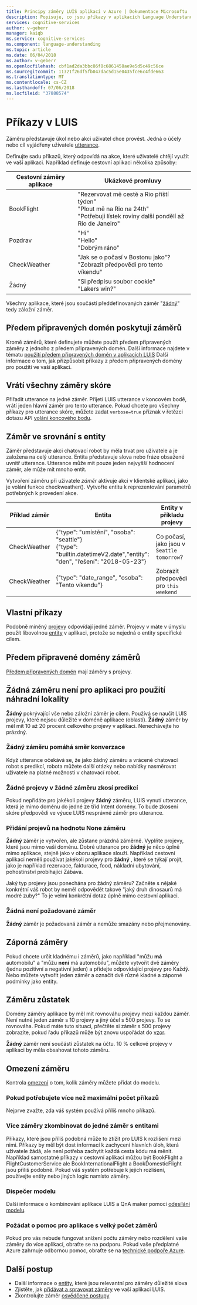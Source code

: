 ```yaml
---
title: Principy záměry LUIS aplikací v Azure | Dokumentace Microsoftu
description: Popisuje, co jsou příkazy v aplikacích Language Understanding Intelligent Service (LUIS).
services: cognitive-services
author: v-geberr
manager: kaiqb
ms.service: cognitive-services
ms.component: language-understanding
ms.topic: article
ms.date: 06/04/2018
ms.author: v-geberr
ms.openlocfilehash: cbf1ad2da3bbc86f8c6861458ae9e5d5c49c56ce
ms.sourcegitcommit: 11321f26df5fb047dac5d15e0435fce6c4fde663
ms.translationtype: MT
ms.contentlocale: cs-CZ
ms.lasthandoff: 07/06/2018
ms.locfileid: "37888574"
---
```

# <a name="intents-in-luis"></a>Příkazy v LUIS

Záměru představuje úkol nebo akci uživatel chce provést. Jedná o účely nebo cíl vyjádřeny uživatele [utterance](luis-concept-utterance.md).

Definujte sadu příkazů, který odpovídá na akce, které uživatelé chtějí využít ve vaší aplikaci. Například definuje cestovní aplikaci několika způsoby:

Cestovní záměry aplikace   |   Ukázkové promluvy   | 
------|------|
 BookFlight     |   "Rezervovat mě cestě a Rio příští týden" <br/> "Plout mě na Rio na 24th" <br/> "Potřebuji lístek roviny další pondělí až Rio de Janeiro"    |
 Pozdrav     |   "Hi" <br/>"Hello" <br/>"Dobrým ráno"  |
 CheckWeather | "Jak se o počasí v Bostonu jako"? <br/> "Zobrazit předpovědi pro tento víkendu" |
 Žádný         | "Si předpisu soubor cookie"<br>"Lakers win?" |

Všechny aplikace, které jsou součástí předdefinovaných záměr "[žádný](#none-intent-is-fallback-for-app)" tedy záložní záměr. 

## <a name="prebuilt-domains-provide-intents"></a>Předem připravených domén poskytují záměrů
Kromě záměrů, které definujete můžete použít předem připravených záměry z jednoho z předem připravených domén. Další informace najdete v tématu [použití předem připravených domén v aplikacích LUIS](luis-how-to-use-prebuilt-domains.md) Další informace o tom, jak přizpůsobit příkazy z předem připravených domény pro použití ve vaší aplikaci.

## <a name="return-all-intents-scores"></a>Vrátí všechny záměry skóre
Přiřadit utterance na jedné záměr. Přijetí LUIS utterance v koncovém bodě, vrátí jeden hlavní záměr pro tento utterance. Pokud chcete pro všechny příkazy pro utterance skóre, můžete zadat `verbose=true` příznak v řetězci dotazu API [volání koncového bodu](https://aka.ms/v1-endpoint-api-docs). 

## <a name="intent-compared-to-entity"></a>Záměr ve srovnání s entity
Záměr představuje akci chatovací robot by měla trvat pro uživatele a je založena na celý utterance. Entita představuje slova nebo fráze obsažené uvnitř utterance. Utterance může mít pouze jeden nejvyšší hodnocení záměr, ale může mít mnoho entit. 

<a name="how-do-intents-relate-to-entities"></a> Vytvoření záměru při uživatele _záměr_ aktivuje akci v klientské aplikaci, jako je volání funkce checkweather(). Vytvořte entitu k reprezentování parametrů potřebných k provedení akce. 

|Příklad záměr   | Entita | Entity v příkladu projevy   | 
|------------------|------------------------------|------------------------------|
| CheckWeather | {"type": "umístění", "osoba": "seattle"}<br>{"type": "builtin.datetimeV2.date","entity": "den", "řešení": "2018-05-23"} | Co počasí, jako jsou v `Seattle` `tomorrow`? |
| CheckWeather | {"type": "date_range", "osoba": "Tento víkendu"} | Zobrazit předpovědi pro `this weekend` | 

## <a name="custom-intents"></a>Vlastní příkazy

Podobně míněný [projevy](luis-concept-utterance.md) odpovídají jedné záměr. Projevy v máte v úmyslu použít libovolnou [entity](luis-concept-entity-types.md) v aplikaci, protože se nejedná o entity specifické cílem. 

## <a name="prebuilt-domain-intents"></a>Předem připravené domény záměrů

[Předem připravených domén](luis-how-to-use-prebuilt-domains.md) mají záměry s projevy.  

## <a name="none-intent-is-fallback-for-app"></a>Žádná záměru není pro aplikaci pro použití náhradní lokality
**Žádný** pokrývající vše nebo záložní záměr je cílem. Používá se naučit LUIS projevy, které nejsou důležité v doméně aplikace (oblastí). **Žádný** záměr by měl mít 10 až 20 procent celkového projevy v aplikaci. Nenechávejte ho prázdný. 

### <a name="none-intent-helps-conversation-direction"></a>Žádný záměru pomáhá směr konverzace
Když utterance očekává se, že jako žádný záměru a vrácené chatovací robot s predikcí, robota můžete další otázky nebo nabídky nasměrovat uživatele na platné možnosti v chatovací robot. 

### <a name="no-utterances-in-none-intent-skews-predictions"></a>Žádné projevy v žádné záměru zkosí predikcí
Pokud nepřidáte pro jakékoli projevy **žádný** záměru, LUIS vynutí utterance, která je mimo doménu do jedné ze tříd Intent domény. To bude zkosení skóre předpovědi ve výuce LUIS nesprávné záměr pro utterance. 

### <a name="add-utterances-to-the-none-intent"></a>Přidání projevů na hodnotu None záměru
**Žádný** záměr je vytvořen, ale zůstane prázdná záměrně. Vyplňte projevy, které jsou mimo vaši doménu. Dobré utterance pro **žádný** je něco úplně mimo aplikace, stejně jako v oboru aplikace slouží. Například cestovní aplikaci neměli používat jakékoli projevy pro **žádný** , které se týkají projít, jako je například rezervace, fakturace, food, nákladní ubytování, pohostinství probíhající Zábava. 

Jaký typ projevy jsou ponechána pro žádný záměru? Začněte s nějaké konkrétní váš robot by neměl odpovědět takové "jaký druh dinosaurů má modré zuby?" To je velmi konkrétní dotaz úplně mimo cestovní aplikaci. 

### <a name="none-is-a-required-intent"></a>Žádná není požadované záměr
**Žádný** záměr je požadovaná záměr a nemůže smazány nebo přejmenovány.

## <a name="negative-intentions"></a>Záporná záměry 
Pokud chcete určit kladnému i záměrů, jako například "můžu **má** automobilu" a "můžu **není** má automobilu", můžete vytvořit dvě záměry (jednu pozitivní a negativní jeden) a přidejte odpovídající projevy pro Každý. Nebo můžete vytvořit jeden záměr a označit dvě různé kladné a záporné podmínky jako entity.  

## <a name="intent-balance"></a>Záměru zůstatek
Domény záměry aplikace by měl mít rovnováhu projevy mezi každou záměr. Není nutné jeden záměr s 10 projevy a jiný účel s 500 projevy. To se rovnováha. Pokud máte tuto situaci, přečtěte si záměr s 500 projevy zobrazíte, pokud řadu příkazů může být znovu uspořádat do [vzor](luis-concept-patterns.md). 

**Žádný** záměr není součástí zůstatek na účtu. 10 % celkové projevy v aplikaci by měla obsahovat tohoto záměru.

## <a name="intent-limits"></a>Omezení záměru
Kontrola [omezení](luis-boundaries.md#model-boundaries) o tom, kolik záměry můžete přidat do modelu. 

### <a name="if-you-need-more-than-the-maximum-number-of-intents"></a>Pokud potřebujete více než maximální počet příkazů 
Nejprve zvažte, zda váš systém používá příliš mnoho příkazů. 

### <a name="can-multiple-intents-be-combined-into-single-intent-with-entities"></a>Více záměry zkombinovat do jedné záměr s entitami 
Příkazy, které jsou příliš podobná může to ztížit pro LUIS k rozlišení mezi nimi. Příkazy by měl být dost informací k zachycení hlavních úloh, která uživatele žádá, ale není potřeba zachytit každá cesta kódu má měnit. Například samostatné příkazy v cestovní aplikaci můžou být BookFlight a FlightCustomerService ale BookInternationalFlight a BookDomesticFlight jsou příliš podobné. Pokud váš systém potřebuje k jejich rozlišení, používejte entity nebo jiných logic namísto záměry. 

### <a name="dispatcher-model"></a>Dispečer modelu
Další informace o kombinování aplikace LUIS a QnA maker pomocí [odesílání modelu](luis-concept-enterprise.md#when-you-need-to-combine-several-luis-and-qna-maker-apps). 

### <a name="request-help-for-apps-with-significant-number-of-intents"></a>Požádat o pomoc pro aplikace s velký počet záměrů
Pokud pro vás nebude fungovat snížení počtu záměry nebo rozdělení vaše záměry do více aplikací, obraťte se na podporu. Pokud vaše předplatné Azure zahrnuje odbornou pomoc, obraťte se na [technické podpoře Azure](https://azure.microsoft.com/support/options/). 

## <a name="next-steps"></a>Další postup

* Další informace o [entity](luis-concept-entity-types.md), které jsou relevantní pro záměry důležité slova
* Zjistěte, jak [přidávat a spravovat záměry](luis-how-to-add-intents.md) ve vaší aplikaci LUIS.
* Zkontrolujte záměr [osvědčené postupy](luis-concept-best-practices.md)